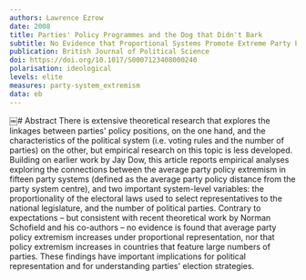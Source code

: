 ```yaml
---
authors: Lawrence Ezrow
date: 2008
title: Parties' Policy Programmes and the Dog that Didn't Bark
subtitle: No Evidence that Proportional Systems Promote Extreme Party Positioning
publication: British Journal of Political Science
doi: https://doi.org/10.1017/S0007123408000240
polarisation: ideological
levels: elite
measures: party-system_extremism
data: eb
---
```


​￼# Abstract
There is extensive theoretical research that explores the linkages between parties' policy positions, on the one hand, and the characteristics of the political system (i.e. voting rules and the number of parties) on the other, but empirical research on this topic is less developed. Building on earlier work by Jay Dow, this article reports empirical analyses exploring the connections between the average party policy extremism in fifteen party systems (defined as the average party policy distance from the party system centre), and two important system-level variables: the proportionality of the electoral laws used to select representatives to the national legislature, and the number of political parties. Contrary to expectations – but consistent with recent theoretical work by Norman Schofield and his co-authors – no evidence is found that average party policy extremism increases under proportional representation, nor that policy extremism increases in countries that feature large numbers of parties. These findings have important implications for political representation and for understanding parties' election strategies.